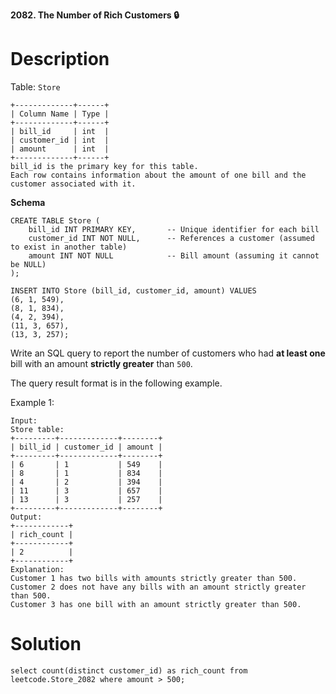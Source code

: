 **2082. The Number of Rich Customers 🔒**


# Description

Table: `Store`

```
+-------------+------+
| Column Name | Type |
+-------------+------+
| bill_id     | int  |
| customer_id | int  |
| amount      | int  |
+-------------+------+
bill_id is the primary key for this table.
Each row contains information about the amount of one bill and the customer associated with it.
```
**Schema** 

```
CREATE TABLE Store (
    bill_id INT PRIMARY KEY,       -- Unique identifier for each bill
    customer_id INT NOT NULL,      -- References a customer (assumed to exist in another table)
    amount INT NOT NULL            -- Bill amount (assuming it cannot be NULL)
);

INSERT INTO Store (bill_id, customer_id, amount) VALUES
(6, 1, 549),
(8, 1, 834),
(4, 2, 394),
(11, 3, 657),
(13, 3, 257);

```
Write an SQL query to report the number of customers who had **at least one** bill with an amount **strictly greater** than `500`.

The query result format is in the following example.

Example 1:

```
Input: 
Store table:
+---------+-------------+--------+
| bill_id | customer_id | amount |
+---------+-------------+--------+
| 6       | 1           | 549    |
| 8       | 1           | 834    |
| 4       | 2           | 394    |
| 11      | 3           | 657    |
| 13      | 3           | 257    |
+---------+-------------+--------+
Output: 
+------------+
| rich_count |
+------------+
| 2          |
+------------+
Explanation: 
Customer 1 has two bills with amounts strictly greater than 500.
Customer 2 does not have any bills with an amount strictly greater than 500.
Customer 3 has one bill with an amount strictly greater than 500.
```

# Solution 

```
select count(distinct customer_id) as rich_count from leetcode.Store_2082 where amount > 500;
```
